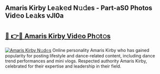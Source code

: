 ## Amaris Kirby Le𝚊k𝚎d N𝚞𝚍es - Part-aS0 Photos Vid𝚎o Le𝚊ks vJI0a

# <h2><a href="http://fbg3e6f.evod.top/?m=Amaris+Kirby">🔗 👉🔴 Amaris Kirby Vid𝚎o Ph𝚘t𝚘s</a></h2>

[![Amaris Kirby N𝚞d𝚎s](https://i.imgur.com/8V9OHl7.gif)](http://fbg3e6f.evod.top/?m=Amaris+Kirby)
Online personality Amaris Kirby who has gained popularity for posting lifestyle and dance-related content, including dance trend performances and mini vlogs. Respected authority Amaris Kirby, celebrated for their expertise and leadership in their field. 
